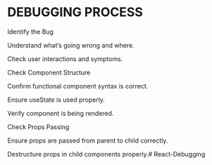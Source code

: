 # DEBUGGING PROCESS

Identify the Bug

Understand what’s going wrong and where.

Check user interactions and symptoms.

Check Component Structure

Confirm functional component syntax is correct.

Ensure useState is used properly.

Verify component is being rendered.

Check Props Passing

Ensure props are passed from parent to child correctly.

Destructure props in child components properly.# React-Debugging
